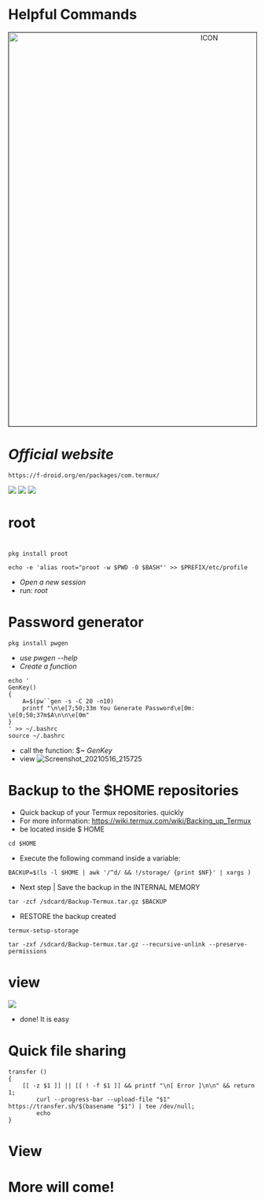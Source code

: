 # Helpful Commands
<p align="center"><img src="https://camo.githubusercontent.com/c9e94f489280055c51bbe3a177755b34132ba88b34cb949beac1ffc0a1790367/68747470733a2f2f692e696d6775722e636f6d2f384975594c526c2e6a7067" alt="ICON" align="center" border="1" width="800" height="auto"></p>

# _Official website_
```
https://f-droid.org/en/packages/com.termux/
```
![](https://badges.pufler.dev/visits/RaulXH/Helpful_Commands?style=flat-square&logo=Github) ![](https://img.shields.io/github/stars/RaulXH/Helpful_Commands?style=flat-square&logo=Github)  ![](https://img.shields.io/badge/Commads-Termux-blue?style=flat-square&logo=Github)
# root
#
```
pkg install proot 

echo -e 'alias root="proot -w $PWD -0 $BASH"' >> $PREFIX/etc/profile

```
* *_Open a new session_* 
* run: *_root_*
# Password generator
```
pkg install pwgen
```
* _use pwgen --help_
* _Create a function_
```
echo '
GenKey()
{
    A=$(pw``gen -s -C 20 -n10)                                    
    printf "\n\e[7;50;33m You Generate Password\e[0m: \e[0;50;37m$A\n\n\e[0m"                                          
}
' >> ~/.bashrc
source ~/.bashrc
```
* call the function: $~ _GenKey_
* view
![Screenshot_20210516_215725](https://user-images.githubusercontent.com/77165035/118427076-062c9e80-b692-11eb-8eac-7c8a9d72e22a.jpg)
# Backup to the $HOME repositories
* Quick backup of your Termux repositories.  quickly
* For more information: https://wiki.termux.com/wiki/Backing_up_Termux
* be located inside $ HOME
```
cd $HOME
```
* Execute the following command inside a variable:
```
BACKUP=$(ls -l $HOME | awk '/^d/ && !/storage/ {print $NF}' | xargs )
```
* Next step | Save the backup in the INTERNAL MEMORY
```
tar -zcf /sdcard/Backup-Termux.tar.gz $BACKUP
```
* RESTORE the backup created
```
termux-setup-storage
```
```
tar -zxf /sdcard/Backup-termux.tar.gz --recursive-unlink --preserve-permissions

```
# view 
<a href="https://asciinema.org/a/icY1qz37rKbWoLxTQrQ77CX0M" target="_blank"><img src="https://asciinema.org/a/icY1qz37rKbWoLxTQrQ77CX0M.svg" /></a>
* done!  It is easy
# Quick file sharing
```
transfer ()
{
    [[ -z $1 ]] || [[ ! -f $1 ]] && printf "\n[ Error ]\n\n" && return 1;
        curl --progress-bar --upload-file "$1" https://transfer.sh/$(basename "$1") | tee /dev/null;
	    echo
}
```
# View
# More will come!
